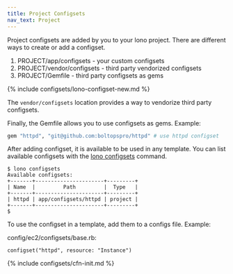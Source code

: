 ```yaml
---
title: Project Configsets
nav_text: Project
---
```


Project configsets are added by you to your lono project.  There are different ways to create or add a configset.

1. PROJECT/app/configsets - your custom configsets
2. PROJECT/vendor/configsets - third party vendorized configsets
3. PROJECT/Gemfile - third party configsets as gems

{% include configsets/lono-configset-new.md %}

The `vendor/configsets` location provides a way to vendorize third party configsets.

Finally, the Gemfile allows you to use configsets as gems.  Example:

```ruby
gem "httpd", "git@github.com:boltopspro/httpd" # use httpd configset
```

After adding configset, it is available to be used in any template. You can list available configsets with the [lono configsets](https://lono.cloud/reference/lono-configsets/) command.

    $ lono configsets
    Available configsets:
    +-------+----------------------+---------+
    | Name  |         Path         |  Type   |
    +-------+----------------------+---------+
    | httpd | app/configsets/httpd | project |
    +-------+----------------------+---------+
    $

To use the configset in a template, add them to a configs file. Example:

config/ec2/configsets/base.rb:

    configset("httpd", resource: "Instance")

{% include configsets/cfn-init.md %}



